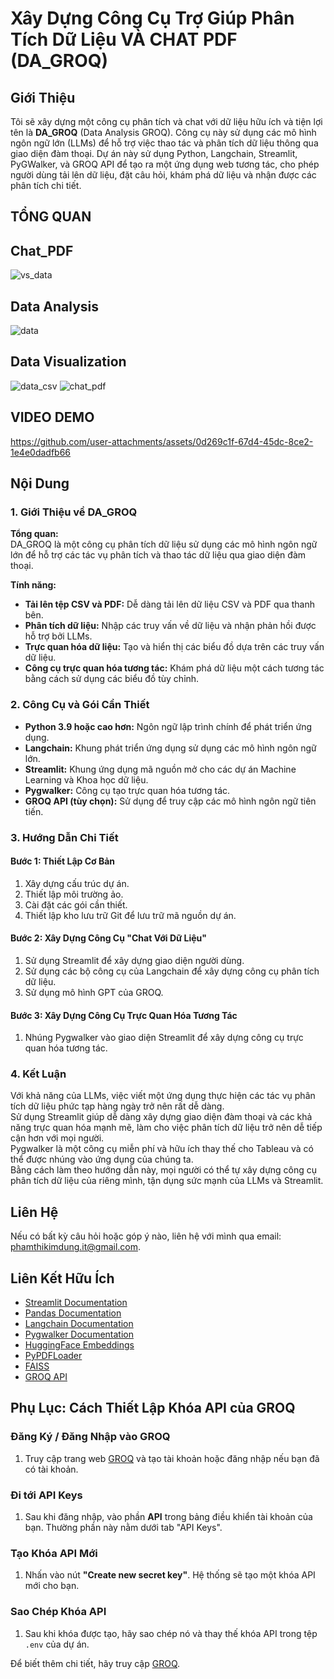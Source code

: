 # Xây Dựng Công Cụ Trợ Giúp Phân Tích Dữ Liệu VÀ CHAT PDF (DA_GROQ)

## Giới Thiệu

Tôi sẽ xây dựng một công cụ phân tích và chat với dữ liệu hữu ích và tiện lợi tên là **DA_GROQ** (Data Analysis GROQ). Công cụ này sử dụng các mô hình ngôn ngữ lớn (LLMs) để hỗ trợ việc thao tác và phân tích dữ liệu thông qua giao diện đàm thoại. Dự án này sử dụng Python, Langchain, Streamlit, PyGWalker, và GROQ API để tạo ra một ứng dụng web tương tác, cho phép người dùng tải lên dữ liệu, đặt câu hỏi, khám phá dữ liệu và nhận được các phân tích chi tiết.
## TỔNG QUAN
## Chat_PDF
![vs_data](https://github.com/user-attachments/assets/92c93ff9-50b9-4721-b913-2d35db037a98)
## Data Analysis 
![data](https://github.com/user-attachments/assets/e90b2d4a-24c5-46b7-ae0f-a99d1e58bdb7)
## Data Visualization
![data_csv](https://github.com/user-attachments/assets/a5a38a31-ec36-45fc-b440-709c1f0c189b)
![chat_pdf](https://github.com/user-attachments/assets/9b33c9f1-56eb-47e9-910b-ba4afd8d0893)
## VIDEO DEMO
https://github.com/user-attachments/assets/0d269c1f-67d4-45dc-8ce2-1e4e0dadfb66
## Nội Dung

### 1. Giới Thiệu về DA_GROQ

**Tổng quan:**  
DA_GROQ là một công cụ phân tích dữ liệu sử dụng các mô hình ngôn ngữ lớn để hỗ trợ các tác vụ phân tích và thao tác dữ liệu qua giao diện đàm thoại.

**Tính năng:**
- **Tải lên tệp CSV và PDF:** Dễ dàng tải lên dữ liệu CSV và PDF qua thanh bên.
- **Phân tích dữ liệu:** Nhập các truy vấn về dữ liệu và nhận phản hồi được hỗ trợ bởi LLMs.
- **Trực quan hóa dữ liệu:** Tạo và hiển thị các biểu đồ dựa trên các truy vấn dữ liệu.
- **Công cụ trực quan hóa tương tác:** Khám phá dữ liệu một cách tương tác bằng cách sử dụng các biểu đồ tùy chỉnh.

### 2. Công Cụ và Gói Cần Thiết

- **Python 3.9 hoặc cao hơn:** Ngôn ngữ lập trình chính để phát triển ứng dụng.
- **Langchain:** Khung phát triển ứng dụng sử dụng các mô hình ngôn ngữ lớn.
- **Streamlit:** Khung ứng dụng mã nguồn mở cho các dự án Machine Learning và Khoa học dữ liệu.
- **Pygwalker:** Công cụ tạo trực quan hóa tương tác.
- **GROQ API (tùy chọn):** Sử dụng để truy cập các mô hình ngôn ngữ tiên tiến.

### 3. Hướng Dẫn Chi Tiết

#### Bước 1: Thiết Lập Cơ Bản
1. Xây dựng cấu trúc dự án.
2. Thiết lập môi trường ảo.
3. Cài đặt các gói cần thiết.
4. Thiết lập kho lưu trữ Git để lưu trữ mã nguồn dự án.

#### Bước 2: Xây Dựng Công Cụ "Chat Với Dữ Liệu"
1. Sử dụng Streamlit để xây dựng giao diện người dùng.
2. Sử dụng các bộ công cụ của Langchain để xây dựng công cụ phân tích dữ liệu.
3. Sử dụng mô hình GPT của GROQ.

#### Bước 3: Xây Dựng Công Cụ Trực Quan Hóa Tương Tác
1. Nhúng Pygwalker vào giao diện Streamlit để xây dựng công cụ trực quan hóa tương tác.

### 4. Kết Luận

Với khả năng của LLMs, việc viết một ứng dụng thực hiện các tác vụ phân tích dữ liệu phức tạp hàng ngày trở nên rất dễ dàng.  
Sử dụng Streamlit giúp dễ dàng xây dựng giao diện đàm thoại và các khả năng trực quan hóa mạnh mẽ, làm cho việc phân tích dữ liệu trở nên dễ tiếp cận hơn với mọi người.  
Pygwalker là một công cụ miễn phí và hữu ích thay thế cho Tableau và có thể được nhúng vào ứng dụng của chúng ta.  
Bằng cách làm theo hướng dẫn này, mọi người có thể tự xây dựng công cụ phân tích dữ liệu của riêng mình, tận dụng sức mạnh của LLMs và Streamlit.

## Liên Hệ

Nếu có bất kỳ câu hỏi hoặc góp ý nào, liên hệ với mình qua email: [phamthikimdung.it@gmail.com](mailto:phamthikimdung.it@gmail.com).

## Liên Kết Hữu Ích

- [Streamlit Documentation](https://docs.streamlit.io/)
- [Pandas Documentation](https://pandas.pydata.org/docs/)
- [Langchain Documentation](https://langchain.readthedocs.io/)
- [Pygwalker Documentation](https://pygwalker.github.io/)
- [HuggingFace Embeddings](https://huggingface.co/docs/transformers/embeddings)
- [PyPDFLoader](https://pypdfloader.readthedocs.io/)
- [FAISS](https://faiss.ai/)
- [GROQ API](https://groq.com/docs/api)

## Phụ Lục: Cách Thiết Lập Khóa API của GROQ

### Đăng Ký / Đăng Nhập vào GROQ

1. Truy cập trang web [GROQ](https://groq.com/) và tạo tài khoản hoặc đăng nhập nếu bạn đã có tài khoản.

### Đi tới API Keys

1. Sau khi đăng nhập, vào phần **API** trong bảng điều khiển tài khoản của bạn. Thường phần này nằm dưới tab "API Keys".

### Tạo Khóa API Mới

1. Nhấn vào nút **"Create new secret key"**. Hệ thống sẽ tạo một khóa API mới cho bạn.

### Sao Chép Khóa API

1. Sau khi khóa được tạo, hãy sao chép nó và thay thế khóa API trong tệp `.env` của dự án.

Để biết thêm chi tiết, hãy truy cập [GROQ](https://groq.com/docs/api).
